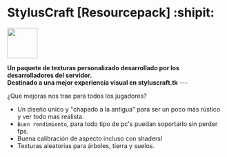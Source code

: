# StylusCraft [Resourcepack] :shipit:
<p align="left"><img src="https://styluscraft.tk/img/favicon.png" width="70"></p>
<b>Un paquete de texturas personalizado desarrollado por los desarrolladores del servidor.</b><br>
<b>Destinado a una mejor experiencia visual en styluscraft.tk</b>
---<br>

¿Que mejoras nos trae para todos los jugadores?
* Un diseño único y "chapado a la antigua" para ser un poco más rústico y ver todo mas realista.
* `Buen rendimiento`, para todo tipo de pc's puedan soportarlo sin perder fps.
* Buena calibración de aspecto incluso con shaders!
* Texturas aleatorias para árboles, tierra y suelos.
